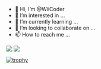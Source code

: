 - 👋 Hi, I’m @WiiCoder
- 👀 I’m interested in ...
- 🌱 I’m currently learning ...
- 💞️ I’m looking to collaborate on ...
- 📫 How to reach me ...

<!---
WiiCoder/WiiCoder is a ✨ special ✨ repository because its `README.md` (this file) appears on your GitHub profile.
You can click the Preview link to take a look at your changes.
--->
<span>
  <img align="center" src="https://github-readme-stats.vercel.app/api?username=wangduanduan&count_private=true&show_icons=true&&theme=onedark" />
</span>
<span>
  <img align="center" src="https://github-readme-stats.vercel.app/api/top-langs/?username=wangduanduan&theme=onedark&layout=compact" />
</span>

[![trophy](https://github-profile-trophy.vercel.app/?username=wangduanduan&theme=onedark&rank=SECRET,SSS,SS,S,AAA,AA,A)](https://github.com/ryo-ma/github-profile-trophy)
